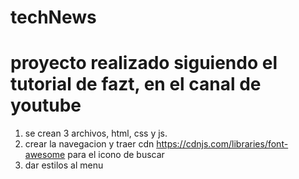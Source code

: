 # techNews
# proyecto realizado siguiendo el tutorial de fazt, en el canal de youtube

1. se crean 3 archivos, html, css y js.
2. crear la navegacion y traer cdn https://cdnjs.com/libraries/font-awesome para el icono de buscar
3. dar estilos al menu